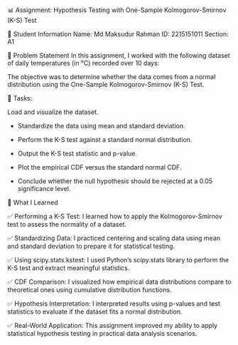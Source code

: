 📊 Assignment: Hypothesis Testing with One-Sample Kolmogorov-Smirnov (K-S) Test




👤 Student Information
Name: Md Maksudur Rahman
ID: 2215151011
Section: A1




📝 Problem Statement
In this assignment, I worked with the following dataset of daily temperatures (in °C) recorded over 10 days:

The objective was to determine whether the data comes from a normal distribution using the One-Sample Kolmogorov-Smirnov (K-S) Test.


📌 Tasks:


Load and visualize the dataset.

- Standardize the data using mean and standard deviation.

- Perform the K-S test against a standard normal distribution.

- Output the K-S test statistic and p-value.

- Plot the empirical CDF versus the standard normal CDF.

- Conclude whether the null hypothesis should be rejected at a 0.05 significance level.


🎯 What I Learned



✅ Performing a K-S Test:
I learned how to apply the Kolmogorov-Smirnov test to assess the normality of a dataset.

✅ Standardizing Data:
I practiced centering and scaling data using mean and standard deviation to prepare it for statistical testing.

✅ Using scipy.stats.kstest:
I used Python’s scipy.stats library to perform the K-S test and extract meaningful statistics.

✅ CDF Comparison:
I visualized how empirical data distributions compare to theoretical ones using cumulative distribution functions.

✅ Hypothesis Interpretation:
I interpreted results using p-values and test statistics to evaluate if the dataset fits a normal distribution.

✅ Real-World Application:
This assignment improved my ability to apply statistical hypothesis testing in practical data analysis scenarios.
